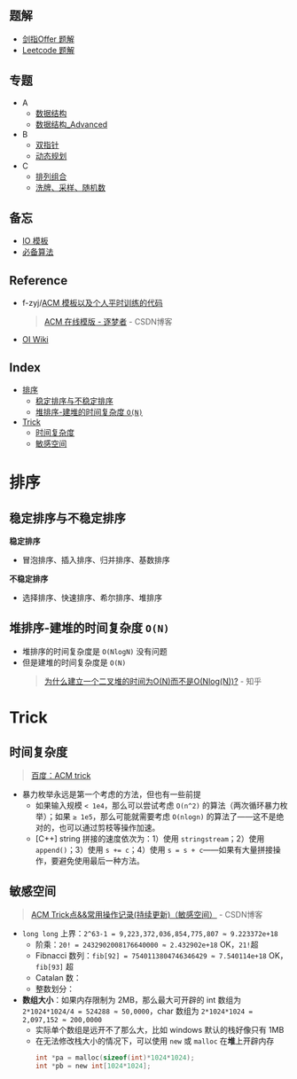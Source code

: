 **题解**
---
- [剑指Offer 题解](./题解-剑指Offer.md)
- [Leetcode 题解](./题解-LeetCode.md)

**专题**
---
- A
    - [数据结构](./专题-A-数据结构.md)
    - [数据结构_Advanced](./专题-A-数据结构_Advanced.md)
- B
    - [双指针](./专题-B-双指针.md)
    - [动态规划](./专题-B-动态规划.md)
- C
    - [排列组合](./专题-C-排列组合.md)
    - [洗牌、采样、随机数](./专题-C-洗牌、采样、随机数.md)

**备忘**
---
- [IO 模板](./备忘-IO模板.md)
- [必备算法](./备忘-必备算法.md)

Reference
---
- f-zyj/[ACM 模板以及个人平时训练的代码](https://github.com/f-zyj/ACM)
    > [ACM 在线模版 - 逐梦者](https://blog.csdn.net/f_zyj/article/details/51594851) - CSDN博客 
- [OI Wiki](https://github.com/24OI/OI-wiki/)

Index
---
<!-- TOC -->

- [排序](#排序)
    - [稳定排序与不稳定排序](#稳定排序与不稳定排序)
    - [堆排序-建堆的时间复杂度 `O(N)`](#堆排序-建堆的时间复杂度-on)
- [Trick](#trick)
    - [时间复杂度](#时间复杂度)
    - [敏感空间](#敏感空间)

<!-- /TOC -->


# 排序

## 稳定排序与不稳定排序
**稳定排序**
- 冒泡排序、插入排序、归并排序、基数排序

**不稳定排序**
- 选择排序、快速排序、希尔排序、堆排序

## 堆排序-建堆的时间复杂度 `O(N)`
- 堆排序的时间复杂度是 `O(NlogN)` 没有问题
- 但是建堆的时间复杂度是 `O(N)`
    > [为什么建立一个二叉堆的时间为O(N)而不是O(Nlog(N))?](https://www.zhihu.com/question/264693363/answer/291397356) - 知乎 

    

# Trick

## 时间复杂度
> [百度：ACM trick](https://www.baidu.com/s?wd=ACM%20trick)
- 暴力枚举永远是第一个考虑的方法，但也有一些前提
    - 如果输入规模 `< 1e4`，那么可以尝试考虑 `O(n^2)` 的算法（两次循环暴力枚举）；如果 `≥ 1e5`，那么可能就需要考虑 `O(nlogn)` 的算法了——这不是绝对的，也可以通过剪枝等操作加速。
    - [C++] string 拼接的速度依次为：1）使用 `stringstream`；2）使用 `append()`；3）使用 `s += c`；4）使用 `s = s + c`——如果有大量拼接操作，要避免使用最后一种方法。

## 敏感空间
> [ACM Trick点&&常用操作记录(持续更新)（敏感空间）](https://blog.csdn.net/feynman1999/article/details/79588347) - CSDN博客 
- `long long` 上界：`2^63-1 = 9,223,372,036,854,775,807 ≈ 9.223372e+18`
    - 阶乘：`20! = 2432902008176640000 ≈ 2.432902e+18` OK，`21!`超
    - Fibnacci 数列：`fib[92] = 7540113804746346429 ≈ 7.540114e+18` OK，`fib[93]` 超
    - Catalan 数：
    - 整数划分：
- **数组大小**：如果内存限制为 2MB，那么最大可开辟的 int 数组为 `2*1024*1024/4 = 524288 ≈ 50,0000`，char 数组为 `2*1024*1024 = 2,097,152 ≈ 200,0000`
    - 实际单个数组是远开不了那么大，比如 windows 默认的栈好像只有 1MB
    - 在无法修改栈大小的情况下，可以使用 `new` 或 `malloc` 在**堆**上开辟内存
        ```C
        int *pa = malloc(sizeof(int)*1024*1024);
        int *pb = new int[1024*1024];
        ```
